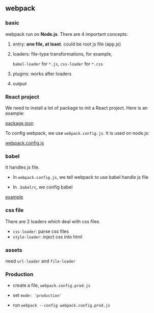 ## webpack

### basic

webpack run on **Node.js**. There are 4 important concepts:  

1. entry: **one file, at least**. could be root js file (app.js)

2. loaders: file-type transformations, for example, 
    
    `babel-loader` for `*.js`, `css-loader` for `*.css`

2. plugins: works after loaders

4. output

### React project

We need to install a lot of package to init a React project. Here is an example:

[package.json](./code/package.json)


To config webpack, we use `webpack.config.js`. It is used on node.js:

[webpack.config.js](./code/webpack.config.js)


### babel

It handles js file.

* In `webpack.config.js`, we tell webpack to use babel handle js file

* In `.babelrc`, we config babel

[example](./code/.babelrc)

### css file

There are 2 loaders which deal with css files

* `css-loader`: parse css files
* `style-loader`: inject css into html

### assets

need `url-loader` and `file-loader`

### Production

* create a file, `webpack.config.prod.js`

* set `mode: 'production'`

* run `webpack --config webpack.config.prod.js`